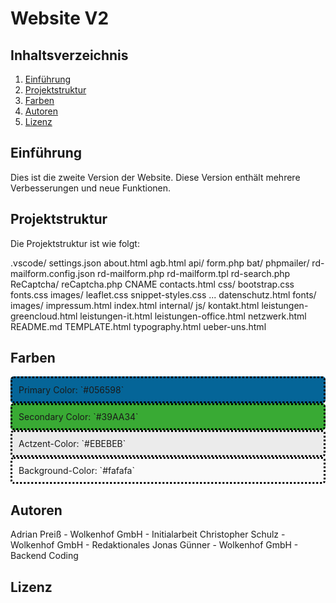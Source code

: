 # Website V2

## Inhaltsverzeichnis
1. [Einführung](#einführung)
2. [Projektstruktur](#projektstruktur)
3. [Farben](#farben)
4. [Autoren](#autoren)
5. [Lizenz](#lizenz)

## Einführung
Dies ist die zweite Version der Website. Diese Version enthält mehrere Verbesserungen und neue Funktionen.

## Projektstruktur
Die Projektstruktur ist wie folgt:

.vscode/
    settings.json
about.html
agb.html
api/
    form.php
bat/
    phpmailer/
    rd-mailform.config.json
    rd-mailform.php
    rd-mailform.tpl
    rd-search.php
    ReCaptcha/
    reCaptcha.php
CNAME
contacts.html
css/
    bootstrap.css
    fonts.css
    images/
    leaflet.css
    snippet-styles.css
    ...
datenschutz.html
fonts/
images/
impressum.html
index.html
internal/
js/
kontakt.html
leistungen-greencloud.html
leistungen-it.html
leistungen-office.html
netzwerk.html
README.md
TEMPLATE.html
typography.html
ueber-uns.html

## Farben

<div style="background-color: #056598; padding: 10px; border-radius: 5px; border-color: #000000; border-style: dotted;">
		Primary Color: `#056598`
    </div>
<div style="background-color: #39AA34; padding: 10px; border-radius: 5px; border-color: #000000; border-style: dotted;">
		Secondary Color: `#39AA34`
    </div>
<div style="background-color: #EBEBEB; padding: 10px; border-radius: 5px; border-color: #000000; border-style: dotted;">
		Actzent-Color: `#EBEBEB`
    </div>
<div style="background-color: #fafafa; padding: 10px; border-radius: 5px; border-color: #000000; border-style: dotted;">
		Background-Color: `#fafafa`
    </div>

## Autoren
Adrian Preiß - Wolkenhof GmbH - Initialarbeit
Christopher Schulz - Wolkenhof GmbH - Redaktionales
Jonas Günner - Wolkenhof GmbH - Backend Coding

## Lizenz